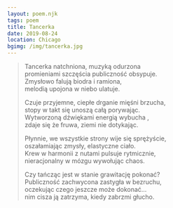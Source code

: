 ```yaml
---
layout: poem.njk
tags: poem
title: Tancerka
date: 2019-08-24
location: Chicago
bgimg: /img/tancerka.jpg
---
```


> Tancerka natchniona, muzyką odurzona  
> promieniami szczęścia publiczność obsypuje.  
> Zmysłowo falują biodra i ramiona,                      
> melodią upojona w niebo ulatuje.                        
> 
> Czuje przyjemne, ciepłe drganie mięśni brzucha,         
> stopy w takt się unoszą całą porywając.  
> Wytworzoną dźwiękami energią wybucha ,                 
> zdaje się że fruwa, ziemi nie dotykając.  
> 
> Płynnie, we wszystkie strony wije się sprężyście,       
> oszałamiając zmysły, elastyczne ciało.                       
> Krew w harmonii z nutami pulsuje rytmicznie,  
> nieracjonalny w mózgu wywołując chaos.  
>                                     
> Czy tańcząc jest w stanie grawitację pokonać?  
> Publiczność zachwycona zastygła w bezruchu,  
> oczekując czego jeszcze może dokonać...  
> nim cisza ją zatrzyma, kiedy zabrzmi głucho.  
> 
